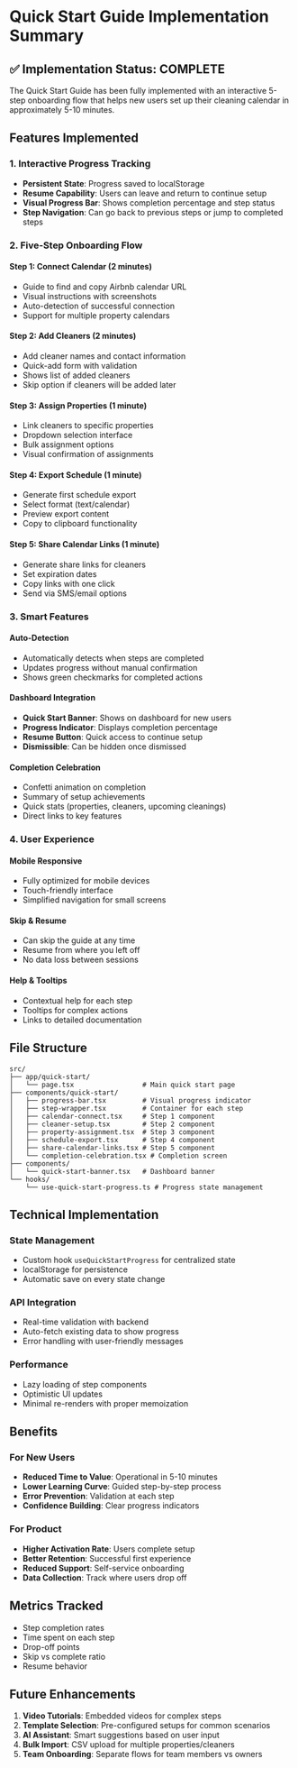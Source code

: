 # Quick Start Guide Implementation Summary

## ✅ Implementation Status: COMPLETE

The Quick Start Guide has been fully implemented with an interactive 5-step onboarding flow that helps new users set up their cleaning calendar in approximately 5-10 minutes.

## Features Implemented

### 1. Interactive Progress Tracking
- **Persistent State**: Progress saved to localStorage
- **Resume Capability**: Users can leave and return to continue setup
- **Visual Progress Bar**: Shows completion percentage and step status
- **Step Navigation**: Can go back to previous steps or jump to completed steps

### 2. Five-Step Onboarding Flow

#### Step 1: Connect Calendar (2 minutes)
- Guide to find and copy Airbnb calendar URL
- Visual instructions with screenshots
- Auto-detection of successful connection
- Support for multiple property calendars

#### Step 2: Add Cleaners (2 minutes)  
- Add cleaner names and contact information
- Quick-add form with validation
- Shows list of added cleaners
- Skip option if cleaners will be added later

#### Step 3: Assign Properties (1 minute)
- Link cleaners to specific properties
- Dropdown selection interface
- Bulk assignment options
- Visual confirmation of assignments

#### Step 4: Export Schedule (1 minute)
- Generate first schedule export
- Select format (text/calendar)
- Preview export content
- Copy to clipboard functionality

#### Step 5: Share Calendar Links (1 minute)
- Generate share links for cleaners
- Set expiration dates
- Copy links with one click
- Send via SMS/email options

### 3. Smart Features

#### Auto-Detection
- Automatically detects when steps are completed
- Updates progress without manual confirmation
- Shows green checkmarks for completed actions

#### Dashboard Integration
- **Quick Start Banner**: Shows on dashboard for new users
- **Progress Indicator**: Displays completion percentage
- **Resume Button**: Quick access to continue setup
- **Dismissible**: Can be hidden once dismissed

#### Completion Celebration
- Confetti animation on completion
- Summary of setup achievements
- Quick stats (properties, cleaners, upcoming cleanings)
- Direct links to key features

### 4. User Experience

#### Mobile Responsive
- Fully optimized for mobile devices
- Touch-friendly interface
- Simplified navigation for small screens

#### Skip & Resume
- Can skip the guide at any time
- Resume from where you left off
- No data loss between sessions

#### Help & Tooltips
- Contextual help for each step
- Tooltips for complex actions
- Links to detailed documentation

## File Structure

```
src/
├── app/quick-start/
│   └── page.tsx                 # Main quick start page
├── components/quick-start/
│   ├── progress-bar.tsx         # Visual progress indicator
│   ├── step-wrapper.tsx         # Container for each step
│   ├── calendar-connect.tsx     # Step 1 component
│   ├── cleaner-setup.tsx        # Step 2 component
│   ├── property-assignment.tsx  # Step 3 component
│   ├── schedule-export.tsx      # Step 4 component
│   ├── share-calendar-links.tsx # Step 5 component
│   └── completion-celebration.tsx # Completion screen
├── components/
│   └── quick-start-banner.tsx   # Dashboard banner
└── hooks/
    └── use-quick-start-progress.ts # Progress state management
```

## Technical Implementation

### State Management
- Custom hook `useQuickStartProgress` for centralized state
- localStorage for persistence
- Automatic save on every state change

### API Integration
- Real-time validation with backend
- Auto-fetch existing data to show progress
- Error handling with user-friendly messages

### Performance
- Lazy loading of step components
- Optimistic UI updates
- Minimal re-renders with proper memoization

## Benefits

### For New Users
- **Reduced Time to Value**: Operational in 5-10 minutes
- **Lower Learning Curve**: Guided step-by-step process
- **Error Prevention**: Validation at each step
- **Confidence Building**: Clear progress indicators

### For Product
- **Higher Activation Rate**: Users complete setup
- **Better Retention**: Successful first experience
- **Reduced Support**: Self-service onboarding
- **Data Collection**: Track where users drop off

## Metrics Tracked

- Step completion rates
- Time spent on each step
- Drop-off points
- Skip vs complete ratio
- Resume behavior

## Future Enhancements

1. **Video Tutorials**: Embedded videos for complex steps
2. **Template Selection**: Pre-configured setups for common scenarios
3. **AI Assistant**: Smart suggestions based on user input
4. **Bulk Import**: CSV upload for multiple properties/cleaners
5. **Team Onboarding**: Separate flows for team members vs owners
